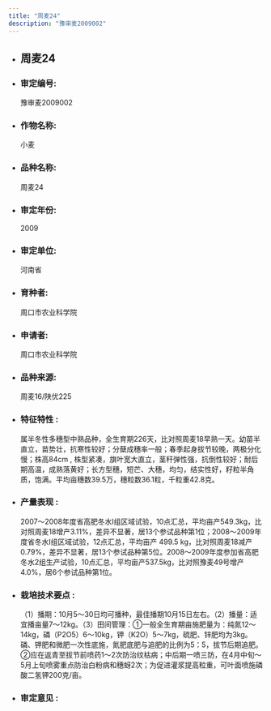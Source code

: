 ```yaml
---
title: "周麦24"
description: "豫审麦2009002"
---
```

* ## 周麦24
* ###  审定编号:  
   豫审麦2009002

*  ### 作物名称:  
   小麦

*   ###  品种名称: 
    周麦24

*   ### 审定年份: 
    2009

*   ### 审定单位:  
    河南省

*   ### 育种者:  
    周口市农业科学院

*   ### 申请者:  
    周口市农业科学院

*   ### 品种来源:  
    周麦16/陕优225


*   ### 特征特性 : 
    属半冬性多穗型中熟品种，全生育期226天，比对照周麦18早熟一天。幼苗半直立，苗势壮，抗寒性较好；分蘖成穗率一般；春季起身拔节较晚，两极分化慢；株高84cm , 株型紧凑，旗叶宽大直立，茎秆弹性强，抗倒性较好；耐后期高温，成熟落黄好；长方型穗，短芒、大穗，均匀，结实性好，籽粒半角质，饱满。平均亩穗数39.5万，穗粒数36.1粒，千粒重42.8克。


*   ### 产量表现 : 
    2007～2008年度省高肥冬水Ⅰ组区域试验，10点汇总，平均亩产549.3kg，比对照周麦18增产3.11%，差异不显著，居13个参试品种第1位；2008～2009年度省冬水Ⅰ组区域试验，12点汇总，平均亩产 499.5 kg，比对照周麦18减产0.79%，差异不显著，居13个参试品种第5位。2008～2009年度参加省高肥冬水2组生产试验，10点汇总，平均亩产537.5kg，比对照豫麦49号增产4.0%，居6个参试品种第1位。


*   ### 栽培技术要点 : 
    （1）播期：10月5～30日均可播种，最佳播期10月15日左右。（2）播量：适宜播亩量7～12kg。（3）田间管理：①一般全生育期亩施肥量为：纯氮12～14kg，磷（P2O5）6～10kg，钾（K2O）5～7kg，硫肥、锌肥均为3kg。磷、钾肥和微肥一次性底施，氮肥底肥与追肥的比例为5：5，拔节后期追肥。②应在返青至拔节前喷药1～2次防治纹枯病；中后期一喷三防，在4月中旬～5月上旬喷雾重点防治白粉病和穗蚜2次；为促进灌浆提高粒重，可叶面喷施磷酸二氢钾200克/亩。


*   ### 审定意见 : 
    
